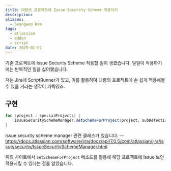 ```yaml
---
title: 대량의 프로젝트에 Issue Security Scheme 적용하기
description: 
aliases:
  - Seungwoo Ham
tags:
  - atlassian
  - addon
  - script
date: 2025-01-01
---
```

기존 프로젝트에 Issue Security Scheme 적용할 일이 생겼습니다. 일일이 적용하기에는 반복적인 일을 싫어했습니다.

저는 Jira에 ScriptRunner가 있고, 이를 활용하여 대량의 프로젝트에 손 쉽게 적용해볼 수 있을 거라는 생각이 퍼뜩였죠.

## 구현

```groovy
for (project : specialProjects) {
    issueSecuritySchemeManager.setSchemeForProject(project, subDefectIssueSecurityScheme.getId())
}
```

issue security scheme manager 관련 클래스가 있습니다. -- https://docs.atlassian.com/software/jira/docs/api/7.0.5/com/atlassian/jira/issue/security/IssueSecuritySchemeManager.html

위의 사이트에서 `setSchemeForProject` 메소드를 활용해 해당 프로젝트에 Issue 보안 적용시킬 수 있다는 점을 알았습니다.

